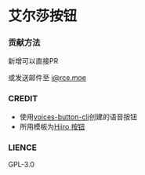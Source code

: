 # 艾尔莎按钮

### 贡献方法
新增可以直接PR

或发送邮件至 i@rce.moe

### CREDIT

- 使用[voices-button-cli](https://github.com/blacktunes/voices-button-cli)创建的语音按钮
- 所用模板为[Hiiro 按钮](https://github.com/blacktunes/hiiro-button)
###  LIENCE

GPL-3.0